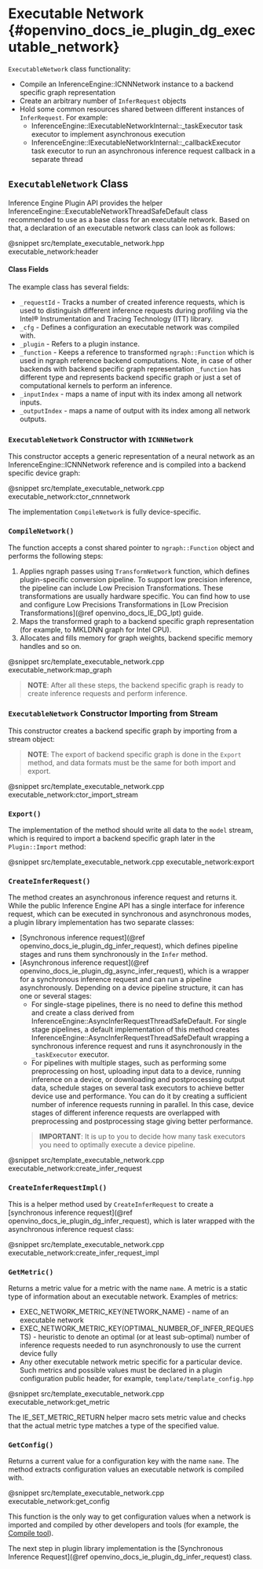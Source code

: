 # Executable Network {#openvino_docs_ie_plugin_dg_executable_network}

`ExecutableNetwork` class functionality:
- Compile an InferenceEngine::ICNNNetwork instance to a backend specific graph representation
- Create an arbitrary number of `InferRequest` objects
- Hold some common resources shared between different instances of `InferRequest`. For example:
	- InferenceEngine::IExecutableNetworkInternal::_taskExecutor task executor to implement asynchronous execution
	- InferenceEngine::IExecutableNetworkInternal::_callbackExecutor task executor to run an asynchronous inference request callback in a separate thread

`ExecutableNetwork` Class
------------------------

Inference Engine Plugin API provides the helper InferenceEngine::ExecutableNetworkThreadSafeDefault class recommended to use as a base class for an executable network. Based on that, a declaration of an executable network class can look as follows: 

@snippet src/template_executable_network.hpp executable_network:header

#### Class Fields

The example class has several fields:

- `_requestId` - Tracks a number of created inference requests, which is used to distinguish different inference requests during profiling via the Intel® Instrumentation and Tracing Technology (ITT) library.
- `_cfg` - Defines a configuration an executable network was compiled with.
- `_plugin` - Refers to a plugin instance.
- `_function` - Keeps a reference to transformed `ngraph::Function` which is used in ngraph reference backend computations. Note, in case of other backends with backend specific graph representation `_function` has different type and represents backend specific graph or just a set of computational kernels to perform an inference.
- `_inputIndex` - maps a name of input with its index among all network inputs.
- `_outputIndex` - maps a name of output with its index among all network outputs.

### `ExecutableNetwork` Constructor with `ICNNNetwork`

This constructor accepts a generic representation of a neural network as an InferenceEngine::ICNNNetwork reference and is compiled into a backend specific device graph:

@snippet src/template_executable_network.cpp executable_network:ctor_cnnnetwork

The implementation `CompileNetwork` is fully device-specific.

### `CompileNetwork()`

The function accepts a const shared pointer to `ngraph::Function` object and performs the following steps:

1. Applies ngraph passes using `TransformNetwork` function, which defines plugin-specific conversion pipeline. To support low precision inference, the pipeline can include Low Precision Transformations. These transformations are usually hardware specific. You can find how to use and configure Low Precisions Transformations in [Low Precision Transformations](@ref openvino_docs_IE_DG_lpt) guide.
2. Maps the transformed graph to a backend specific graph representation (for example, to MKLDNN graph for Intel CPU).
3. Allocates and fills memory for graph weights, backend specific memory handles and so on.

@snippet src/template_executable_network.cpp executable_network:map_graph

> **NOTE**: After all these steps, the backend specific graph is ready to create inference requests and perform inference.

### `ExecutableNetwork` Constructor Importing from Stream

This constructor creates a backend specific graph by importing from a stream object:

> **NOTE**: The export of backend specific graph is done in the `Export` method, and data formats must be the same for both import and export.

@snippet src/template_executable_network.cpp executable_network:ctor_import_stream

### `Export()`

The implementation of the method should write all data to the `model` stream, which is required to import a backend specific graph later in the `Plugin::Import` method:

@snippet src/template_executable_network.cpp executable_network:export

### `CreateInferRequest()`

The method creates an asynchronous inference request and returns it. While the public Inference Engine API has a single interface for inference request, which can be executed in synchronous and asynchronous modes, a plugin library implementation has two separate classes:

- [Synchronous inference request](@ref openvino_docs_ie_plugin_dg_infer_request), which defines pipeline stages and runs them synchronously in the `Infer` method.
- [Asynchronous inference request](@ref openvino_docs_ie_plugin_dg_async_infer_request), which is a wrapper for a synchronous inference request and can run a pipeline asynchronously. Depending on a device pipeline structure, it can has one or several stages:
   - For single-stage pipelines, there is no need to define this method and create a class derived from InferenceEngine::AsyncInferRequestThreadSafeDefault. For single stage pipelines, a default implementation of this method creates InferenceEngine::AsyncInferRequestThreadSafeDefault wrapping a synchronous inference request and runs it asynchronously in the `_taskExecutor` executor.
   - For pipelines with multiple stages, such as performing some preprocessing on host, uploading input data to a device, running inference on a device, or downloading and postprocessing output data, schedule stages on several task executors to achieve better device use and performance. You can do it by creating a sufficient number of inference requests running in parallel. In this case, device stages of different inference requests are overlapped with preprocessing and postprocessing stage giving better performance.
   > **IMPORTANT**: It is up to you to decide how many task executors you need to optimally execute a device pipeline.

@snippet src/template_executable_network.cpp executable_network:create_infer_request

### `CreateInferRequestImpl()`

This is a helper method used by `CreateInferRequest` to create a [synchronous inference request](@ref openvino_docs_ie_plugin_dg_infer_request), which is later wrapped with the asynchronous inference request class:

@snippet src/template_executable_network.cpp executable_network:create_infer_request_impl

### `GetMetric()`

Returns a metric value for a metric with the name `name`.  A metric is a static type of information about an executable network. Examples of metrics:

- EXEC_NETWORK_METRIC_KEY(NETWORK_NAME) - name of an executable network
- EXEC_NETWORK_METRIC_KEY(OPTIMAL_NUMBER_OF_INFER_REQUESTS) - heuristic to denote an optimal (or at least sub-optimal) number of inference requests needed to run asynchronously to use the current device fully
- Any other executable network metric specific for a particular device. Such metrics and possible values must be declared in a plugin configuration public header, for example, `template/template_config.hpp`

@snippet src/template_executable_network.cpp executable_network:get_metric

The IE_SET_METRIC_RETURN helper macro sets metric value and checks that the actual metric type matches a type of the specified value.

### `GetConfig()`

Returns a current value for a configuration key with the name `name`. The method extracts configuration values an executable network is compiled with.

@snippet src/template_executable_network.cpp executable_network:get_config

This function is the only way to get configuration values when a network is imported and compiled by other developers and tools (for example, the [Compile tool](../_inference_engine_tools_compile_tool_README.html)).

The next step in plugin library implementation is the [Synchronous Inference Request](@ref openvino_docs_ie_plugin_dg_infer_request) class.
